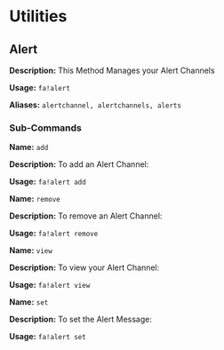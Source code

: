 # Utilities


## Alert
**Description:** This Method Manages your Alert Channels

**Usage:** `fa!alert`

**Aliases:** `alertchannel, alertchannels, alerts`

### Sub-Commands

**Name:** `add`

**Description:** To add an Alert Channel:

**Usage:** `fa!alert add`


**Name:** `remove`

**Description:** To remove an Alert Channel:

**Usage:** `fa!alert remove`


**Name:** `view`

**Description:** To view your Alert Channel:

**Usage:** `fa!alert view`


**Name:** `set`

**Description:** To set the Alert Message:

**Usage:** `fa!alert set`
